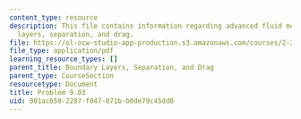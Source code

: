 ```yaml
---
content_type: resource
description: This file contains information regarding advanced fluid mechanics, boundary
  layers, separation, and drag.
file: https://ol-ocw-studio-app-production.s3.amazonaws.com/courses/2-25-advanced-fluid-mechanics-fall-2013/001ac6502287f047071bb0de79c45dd0_MIT2_25F13_Problem9.03.pdf
file_type: application/pdf
learning_resource_types: []
parent_title: Boundary Layers, Separation, and Drag
parent_type: CourseSection
resourcetype: Document
title: Problem 9.03
uid: 001ac650-2287-f047-071b-b0de79c45dd0
---
```

